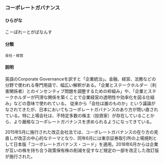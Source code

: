 <div style="display:none;">

## [あ行](securities-terms?id=あ行)
## [か行](securities-terms?id=か行)

</div>

### コーポレートガバナンス

#### ひらがな

こーぽれーとがばなんす

#### 分類

`会社・経営`

#### 説明

英語のCorporate Governanceを訳すと「企業統治」。金融、経営、法務などの分野で使われる専門用語で、幅広い解釈がある。「企業とステークホルダー（利害関係者）とのインセンティブ問題を調整するための枠組み」や、「企業とステークホルダーが円滑な関係を築くことで企業経営の透明性や効率化を図る仕組み」などの意味で使われている。 従来から「会社は誰のものか」という議論がなされてきたが、日本においてもコーポレートガバナンスのあり方が問い直されている。特に上場会社は、不特定多数の株主（投資家）が存在していることから、より厳格なコーポレートガバナンスを求められるようになってきている。 
 
2015年5月に施行された改正会社法では、コーポレートガバナンスの在り方の見直しが改正の中心的なテーマとなり、同年6月には東京証券取引所の上場規則として日本版「コーポレートガバナンス・コード」を適用。2018年6月からは企業が互いの株を持ち合う政策保有株の削減を促すなど規定の一部を改正した改訂版が施行された。

<div style="display:none;">

## [さ行](securities-terms?id=さ行)
## [た行](securities-terms?id=た行)
## [な行](securities-terms?id=な行)
## [は行](securities-terms?id=は行)
## [ま行](securities-terms?id=ま行)
## [や行](securities-terms?id=や行)
## [ら行](securities-terms?id=ら行)
## [わ行](securities-terms?id=わ行)
## [英数字・記号](securities-terms?id=英数字・記号)

</div>

